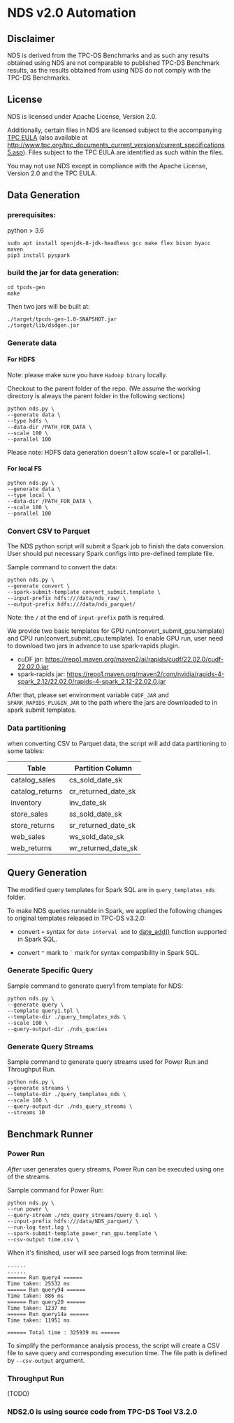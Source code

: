 # NDS v2.0 Automation
## Disclaimer

NDS is derived from the TPC-DS Benchmarks and as such any results obtained using NDS are not
comparable to published TPC-DS Benchmark results, as the results obtained from using NDS do not
comply with the TPC-DS Benchmarks.

## License

NDS is licensed under Apache License, Version 2.0.

Additionally, certain files in NDS are licensed subject to the accompanying [TPC EULA](TPC%20EULA.txt) (also 
available at http://www.tpc.org/tpc_documents_current_versions/current_specifications5.asp).  Files subject to the TPC 
EULA are identified as such within the files.

You may not use NDS except in compliance with the Apache License, Version 2.0 and the TPC EULA.
## Data Generation

### prerequisites:

python > 3.6
```
sudo apt install openjdk-8-jdk-headless gcc make flex bison byacc maven
pip3 install pyspark
```

### build the jar for data generation:
```
cd tpcds-gen
make
```
Then two jars will be built at:
```
./target/tpcds-gen-1.0-SNAPSHOT.jar
./target/lib/dsdgen.jar
```

### Generate data

#### For HDFS

Note: please make sure you have `Hadoop binary` locally.

Checkout to the parent folder of the repo.
(We assume the working directory is always the parent folder in the following sections)

```
python nds.py \
--generate data \
--type hdfs \
--data-dir /PATH_FOR_DATA \
--scale 100 \
--parallel 100
```

Please note: HDFS data generation doesn't allow scale=1 or parallel=1.
#### For local FS
```
python nds.py \
--generate data \
--type local \
--data-dir /PATH_FOR_DATA \
--scale 100 \
--parallel 100
```

### Convert CSV to Parquet

The NDS python script will submit a Spark job to finish the data conversion. User should put necessary Spark configs into pre-defined template file.

Sample command to convert the data:
```
python nds.py \
--generate convert \
--spark-submit-template convert_submit.template \
--input-prefix hdfs:///data/nds_raw/ \
--output-prefix hdfs:///data/nds_parquet/
```

Note: the `/` at the end of `input-prefix` path is required.

We provide two basic templates for GPU run(convert_submit_gpu.template) and CPU run(convert_submit_cpu.template).
To enable GPU run, user need to download two jars in advance to use spark-rapids plugin.

- cuDF jar: https://repo1.maven.org/maven2/ai/rapids/cudf/22.02.0/cudf-22.02.0.jar
- spark-rapids jar: https://repo1.maven.org/maven2/com/nvidia/rapids-4-spark_2.12/22.02.0/rapids-4-spark_2.12-22.02.0.jar

After that, please set environment variable `CUDF_JAR` and `SPARK_RAPIDS_PLUGIN_JAR` to the path where the jars are downloaded to in spark submit templates.

### Data partitioning

when converting CSV to Parquet data, the script will add data partitioning to some tables:

| Table              | Partition Column    |
| -----------        | -----------         |
| catalog_sales      | cs_sold_date_sk     |
| catalog_returns    | cr_returned_date_sk |
| inventory          | inv_date_sk         |
| store_sales        | ss_sold_date_sk     |
| store_returns      | sr_returned_date_sk |
| web_sales          | ws_sold_date_sk     |
| web_returns        | wr_returned_date_sk |

## Query Generation
The modified query templates for Spark SQL are in `query_templates_nds` folder. 

To make NDS queries runnable in Spark, we applied the following changes to original templates released in TPC-DS v3.2.0:

- convert `+` syntax for `date interval add` to [date_add()](https://spark.apache.org/docs/latest/api/sql/index.html#date_add) function supported in Spark SQL.

- convert `"` mark to `` ` `` mark for syntax compatibility in Spark SQL.


### Generate Specific Query

Sample command to generate query1 from template for NDS:
```
python nds.py \
--generate query \
--template query1.tpl \
--template-dir ./query_templates_nds \
--scale 100 \
--query-output-dir ./nds_queries

```

### Generate Query Streams

Sample command to generate query streams used for Power Run and Throughput Run.
```
python nds.py \
--generate streams \
--template-dir ./query_templates_nds \
--scale 100 \
--query-output-dir ./nds_query_streams \
--streams 10
```

## Benchmark Runner

### Power Run

_After_ user generates query streams, Power Run can be executed using one of the streams.

Sample command for Power Run:
```
python nds.py \
--run power \
--query-stream ./nds_query_streams/query_0.sql \
--input-prefix hdfs:///data/NDS_parquet/ \
--run-log test.log \
--spark-submit-template power_run_gpu.template \
--csv-output time.csv \
```

When it's finished, user will see parsed logs from terminal like:
```
......
......
====== Run query4 ======
Time taken: 25532 ms
====== Run query94 ======
Time taken: 886 ms
====== Run query20 ======
Time taken: 1237 ms
====== Run query14a ======
Time taken: 11951 ms

====== Total time : 325939 ms ======

```

To simplify the performance analysis process, the script will create a CSV file to save query and corresponding execution time.
The file path is defined by `--csv-output` argument.

### Throughput Run
(TODO)

### NDS2.0 is using source code from TPC-DS Tool V3.2.0